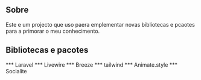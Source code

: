 ## Sobre
Este e um projecto que uso paera emplementar novas bibliotecas e pcaotes para a primorar o meu conhecimento.

## Bibliotecas e pacotes
*** Laravel
*** Livewire
*** Breeze
*** tailwind
*** Animate.style
*** Socialite
